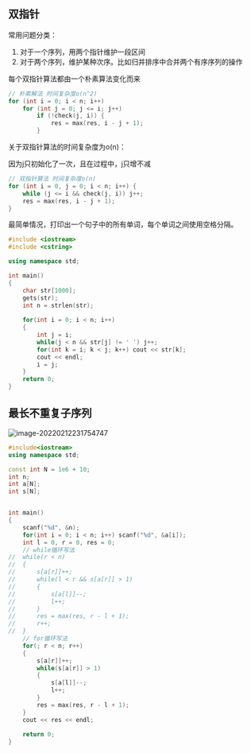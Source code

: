 ## 双指针

常用问题分类：

1. 对于一个序列，用两个指针维护一段区间
2. 对于两个序列，维护某种次序。比如归并排序中合并两个有序序列的操作

每个双指针算法都由一个朴素算法变化而来

```cpp
// 朴素解法 时间复杂度o(n^2)
for (int i = 0; i < n; i++)
    for (int j = 0; j <= i; j++)
        if (!check(j, i)) {
            res = max(res, i - j + 1);
        }
```

关于双指针算法的时间复杂度为o(n)：

因为j只初始化了一次，且在过程中，j只增不减

```cpp
// 双指针算法 时间复杂度o(n)
for (int i = 0, j = 0; i < n; i++) {
    while (j <= i && check(j, i)) j++;
    res = max(res, i - j + 1);
}
```

最简单情况，打印出一个句子中的所有单词，每个单词之间使用空格分隔。

```cpp
#include <iostream>
#include <cstring>

using namespace std;

int main()
{
	char str[1000];
	gets(str);
	int n = strlen(str);
	
	for(int i = 0; i < n; i++)
	{
		int j = i;
		while(j < n && str[j] != ' ') j++;
		for(int k = i; k < j; k++) cout << str[k];
		cout << endl;
		i = j;
	}
	return 0;
}
```

## 最长不重复子序列

![image-20220212231754747](http://static.codenote.xyz/img/20220212231754.png)

```cpp
#include<iostream>
using namespace std;

const int N = 1e6 + 10;
int n;
int a[N];
int s[N];


int main()
{
	scanf("%d", &n);
	for(int i = 0; i < n; i++) scanf("%d", &a[i]);
	int l = 0, r = 0, res = 0;
    // while循环写法
//	while(r < n)
//	{
//		s[a[r]]++;
//		while(l < r && s[a[r]] > 1)
//		{
//			s[a[l]]--;
//			l++;
//		}
//		res = max(res, r - l + 1);
//		r++;
//	}
    // for循环写法
	for(; r < n; r++)
	{
		s[a[r]]++;
		while(s[a[r]] > 1)
		{
			s[a[l]]--;
			l++;
		}
		res = max(res, r - l + 1);
	}
	cout << res << endl;
	
	return 0;
}
```

